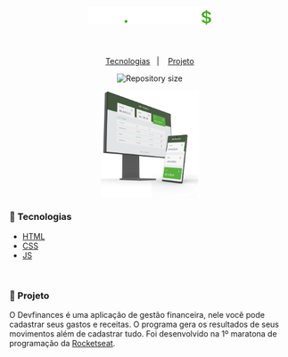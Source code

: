 <br>

<h1 align="center">
    <img alt="devfinances" title="devfinances" src=".github/logo.svg" width="220px" />
</h1>

<br>

<p align="center">
  <a href="#-Tecnologias">Tecnologias</a>&nbsp;&nbsp;&nbsp;|&nbsp;&nbsp;&nbsp;
  <a href="#-Projeto">Projeto</a>
</p>

<p align="center">
    <img alt="Repository size" src="https://img.shields.io/github/repo-size/Almeida154/devfinances?color=5BAA45&labelColor=485B43">
</p>

<p align="center">
  <img alt="devfinances" src=".github/dev.finances-mockup.png" width="35%">
</p>

### 🚀 Tecnologias

- [HTML](https://www.w3schools.com/html/)
- [CSS](https://www.w3schools.com/css/)
- [JS](https://developer.mozilla.org/pt-BR/docs/Web/JavaScript/)

<br>

### 🤳 Projeto

O Devfinances é uma aplicação de gestão financeira, nele você pode cadastrar seus gastos e receitas. O programa gera os resultados de seus movimentos além de cadastrar tudo. Foi desenvolvido na 1º maratona de programação da [Rocketseat](https://www.rocketseat.com.br/).
